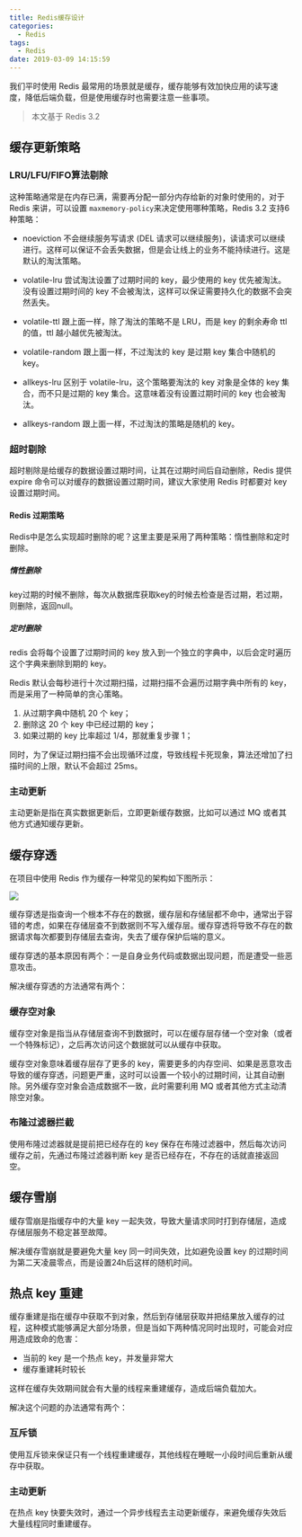 ```yaml
---
title: Redis缓存设计
categories:
  - Redis
tags:
  - Redis
date: 2019-03-09 14:15:59
---
```


我们平时使用 Redis 最常用的场景就是缓存，缓存能够有效加快应用的读写速度，降低后端负载，但是使用缓存时也需要注意一些事项。<!-- more -->

> 本文基于 Redis 3.2

## 缓存更新策略

### LRU/LFU/FIFO算法剔除

这种策略通常是在内存已满，需要再分配一部分内存给新的对象时使用的，对于 Redis 来讲，可以设置 ```maxmemory-policy```来决定使用哪种策略，Redis 3.2 支持6种策略：

- noeviction 不会继续服务写请求 (DEL 请求可以继续服务)，读请求可以继续进行。这样可以保证不会丢失数据，但是会让线上的业务不能持续进行。这是默认的淘汰策略。

- volatile-lru 尝试淘汰设置了过期时间的 key，最少使用的 key 优先被淘汰。没有设置过期时间的 key 不会被淘汰，这样可以保证需要持久化的数据不会突然丢失。

- volatile-ttl 跟上面一样，除了淘汰的策略不是 LRU，而是 key 的剩余寿命 ttl 的值，ttl 越小越优先被淘汰。

- volatile-random 跟上面一样，不过淘汰的 key 是过期 key 集合中随机的 key。

- allkeys-lru 区别于 volatile-lru，这个策略要淘汰的 key 对象是全体的 key 集合，而不只是过期的 key 集合。这意味着没有设置过期时间的 key 也会被淘汰。

- allkeys-random 跟上面一样，不过淘汰的策略是随机的 key。


### 超时剔除

超时剔除是给缓存的数据设置过期时间，让其在过期时间后自动删除，Redis 提供 expire 命令可以对缓存的数据设置过期时间，建议大家使用 Redis 时都要对 key 设置过期时间。

#### Redis 过期策略

Redis中是怎么实现超时删除的呢？这里主要是采用了两种策略：惰性删除和定时删除。

##### 惰性删除

key过期的时候不删除，每次从数据库获取key的时候去检查是否过期，若过期，则删除，返回null。

##### 定时删除

redis 会将每个设置了过期时间的 key 放入到一个独立的字典中，以后会定时遍历这个字典来删除到期的 key。

Redis 默认会每秒进行十次过期扫描，过期扫描不会遍历过期字典中所有的 key，而是采用了一种简单的贪心策略。

1. 从过期字典中随机 20 个 key；
2. 删除这 20 个 key 中已经过期的 key；
3. 如果过期的 key 比率超过 1/4，那就重复步骤 1；

同时，为了保证过期扫描不会出现循环过度，导致线程卡死现象，算法还增加了扫描时间的上限，默认不会超过 25ms。


### 主动更新

主动更新是指在真实数据更新后，立即更新缓存数据，比如可以通过 MQ 或者其他方式通知缓存更新。


## 缓存穿透

在项目中使用 Redis 作为缓存一种常见的架构如下图所示：

![](Redis缓存.png)

缓存穿透是指查询一个根本不存在的数据，缓存层和存储层都不命中，通常出于容错的考虑，如果在存储层查不到数据则不写入缓存层。缓存穿透将导致不存在的数据请求每次都要到存储层去查询，失去了缓存保护后端的意义。

缓存穿透的基本原因有两个：一是自身业务代码或数据出现问题，而是遭受一些恶意攻击。

解决缓存穿透的方法通常有两个：

### 缓存空对象

缓存空对象是指当从存储层查询不到数据时，可以在缓存层存储一个空对象（或者一个特殊标记），之后再次访问这个数据就可以从缓存中获取。

缓存空对象意味着缓存层存了更多的 key，需要更多的内存空间、如果是恶意攻击导致的缓存穿透，问题更严重，这时可以设置一个较小的过期时间，让其自动删除。另外缓存空对象会造成数据不一致，此时需要利用 MQ 或者其他方式主动清除空对象。

### 布隆过滤器拦截

使用布隆过滤器就是提前把已经存在的 key 保存在布隆过滤器中，然后每次访问缓存之前，先通过布隆过滤器判断 key 是否已经存在，不存在的话就直接返回空。

## 缓存雪崩

缓存雪崩是指缓存中的大量 key 一起失效，导致大量请求同时打到存储层，造成存储层服务不稳定甚至故障。

解决缓存雪崩就是要避免大量 key 同一时间失效，比如避免设置 key 的过期时间为第二天凌晨零点，而是设置24h后这样的随机时间。

## 热点 key 重建

缓存重建是指在缓存中获取不到对象，然后到存储层获取并把结果放入缓存的过程，这种模式能够满足大部分场景，但是当如下两种情况同时出现时，可能会对应用造成致命的危害：

- 当前的 key 是一个热点 key，并发量非常大
- 缓存重建耗时较长

这样在缓存失效期间就会有大量的线程来重建缓存，造成后端负载加大。

解决这个问题的办法通常有两个：

### 互斥锁

使用互斥锁来保证只有一个线程重建缓存，其他线程在睡眠一小段时间后重新从缓存中获取。

### 主动更新

在热点 key 快要失效时，通过一个异步线程去主动更新缓存，来避免缓存失效后大量线程同时重建缓存。

